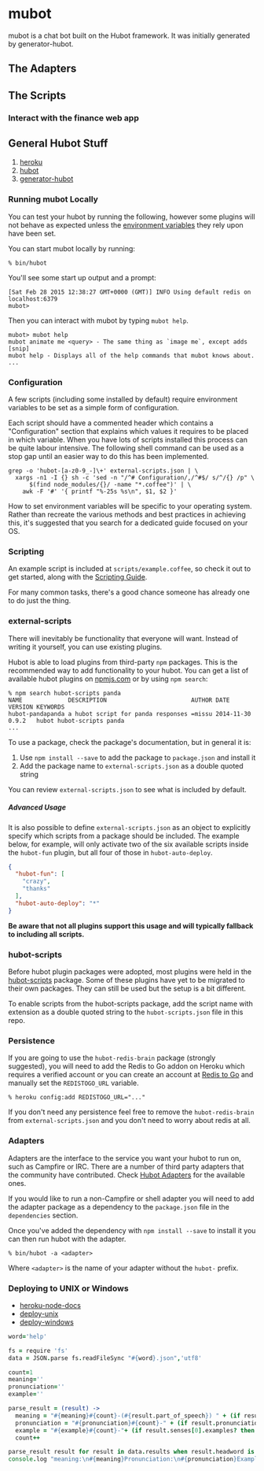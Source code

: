 # mubot

mubot is a chat bot built on the Hubot framework. It was
initially generated by generator-hubot.

## The Adapters

## The Scripts
### Interact with the finance web app


## General Hubot Stuff

1. [heroku](http://www.heroku.com)
1. [hubot](http://hubot.github.com)
1. [generator-hubot](https://github.com/github/generator-hubot)

### Running mubot Locally

You can test your hubot by running the following, however some plugins will not
behave as expected unless the [environment variables](#configuration) they rely
upon have been set.

You can start mubot locally by running:

    % bin/hubot

You'll see some start up output and a prompt:

    [Sat Feb 28 2015 12:38:27 GMT+0000 (GMT)] INFO Using default redis on localhost:6379
    mubot>

Then you can interact with mubot by typing `mubot help`.

    mubot> mubot help
    mubot animate me <query> - The same thing as `image me`, except adds [snip]
    mubot help - Displays all of the help commands that mubot knows about.
    ...

### Configuration

A few scripts (including some installed by default) require environment
variables to be set as a simple form of configuration.

Each script should have a commented header which contains a "Configuration"
section that explains which values it requires to be placed in which variable.
When you have lots of scripts installed this process can be quite labour
intensive. The following shell command can be used as a stop gap until an
easier way to do this has been implemented.

    grep -o 'hubot-[a-z0-9_-]\+' external-scripts.json | \
      xargs -n1 -I {} sh -c 'sed -n "/^# Configuration/,/^#$/ s/^/{} /p" \
          $(find node_modules/{}/ -name "*.coffee")' | \
        awk -F '#' '{ printf "%-25s %s\n", $1, $2 }'

How to set environment variables will be specific to your operating system.
Rather than recreate the various methods and best practices in achieving this,
it's suggested that you search for a dedicated guide focused on your OS.

### Scripting

An example script is included at `scripts/example.coffee`, so check it out to
get started, along with the [Scripting Guide][scripting-docs].

For many common tasks, there's a good chance someone has already one to do just
the thing.

[scripting-docs]: https://github.com/github/hubot/blob/master/docs/scripting.md

### external-scripts

There will inevitably be functionality that everyone will want. Instead of
writing it yourself, you can use existing plugins.

Hubot is able to load plugins from third-party `npm` packages. This is the
recommended way to add functionality to your hubot. You can get a list of
available hubot plugins on [npmjs.com][npmjs] or by using `npm search`:

    % npm search hubot-scripts panda
    NAME             DESCRIPTION                        AUTHOR DATE       VERSION KEYWORDS
    hubot-pandapanda a hubot script for panda responses =missu 2014-11-30 0.9.2   hubot hubot-scripts panda
    ...


To use a package, check the package's documentation, but in general it is:

1. Use `npm install --save` to add the package to `package.json` and install it
2. Add the package name to `external-scripts.json` as a double quoted string

You can review `external-scripts.json` to see what is included by default.

##### Advanced Usage

It is also possible to define `external-scripts.json` as an object to
explicitly specify which scripts from a package should be included. The example
below, for example, will only activate two of the six available scripts inside
the `hubot-fun` plugin, but all four of those in `hubot-auto-deploy`.

```json
{
  "hubot-fun": [
    "crazy",
    "thanks"
  ],
  "hubot-auto-deploy": "*"
}
```

**Be aware that not all plugins support this usage and will typically fallback
to including all scripts.**

[npmjs]: https://www.npmjs.com

### hubot-scripts

Before hubot plugin packages were adopted, most plugins were held in the
[hubot-scripts][hubot-scripts] package. Some of these plugins have yet to be
migrated to their own packages. They can still be used but the setup is a bit
different.

To enable scripts from the hubot-scripts package, add the script name with
extension as a double quoted string to the `hubot-scripts.json` file in this
repo.

[hubot-scripts]: https://github.com/github/hubot-scripts

###  Persistence

If you are going to use the `hubot-redis-brain` package (strongly suggested),
you will need to add the Redis to Go addon on Heroku which requires a verified
account or you can create an account at [Redis to Go][redistogo] and manually
set the `REDISTOGO_URL` variable.

    % heroku config:add REDISTOGO_URL="..."

If you don't need any persistence feel free to remove the `hubot-redis-brain`
from `external-scripts.json` and you don't need to worry about redis at all.

[redistogo]: https://redistogo.com/

### Adapters

Adapters are the interface to the service you want your hubot to run on, such
as Campfire or IRC. There are a number of third party adapters that the
community have contributed. Check [Hubot Adapters][hubot-adapters] for the
available ones.

If you would like to run a non-Campfire or shell adapter you will need to add
the adapter package as a dependency to the `package.json` file in the
`dependencies` section.

Once you've added the dependency with `npm install --save` to install it you
can then run hubot with the adapter.

    % bin/hubot -a <adapter>

Where `<adapter>` is the name of your adapter without the `hubot-` prefix.

[hubot-adapters]: https://github.com/github/hubot/blob/master/docs/adapters.md

### Deploying to UNIX or Windows

- [heroku-node-docs](http://devcenter.heroku.com/articles/node-js)
- [deploy-unix](https://github.com/github/hubot/blob/master/docs/deploying/unix.md)
- [deploy-windows](https://github.com/github/hubot/blob/master/docs/deploying/windows.md)

```coffeescript
word='help'

fs = require 'fs'
data = JSON.parse fs.readFileSync "#{word}.json",'utf8'

count=1
meaning=''
pronunciation=''
example=''

parse_result = (result) ->
  meaning = "#{meaning}#{count}-(#{result.part_of_speech}) " + (if result.senses[0].definition? then result.senses[0].definition else result.senses[0].signpost) + '\n'
  pronunciation = "#{pronunciation}#{count}-" + (if result.pronunciations? then result.pronunciations[0].ipa else '') + '\n'
  example = "#{example}#{count}-"+ (if result.senses[0].examples? then result.senses[0].examples[0].text else '') + '\n'
  count++

parse_result result for result in data.results when result.headword is word
console.log "meaning:\n#{meaning}Pronunciation:\n#{pronunciation}Examples:\n#{example}"
```


